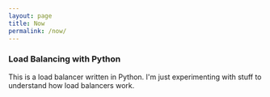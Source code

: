 ```yaml
---
layout: page
title: Now
permalink: /now/
---
```



### Load Balancing with Python
This is a load balancer written in Python. I'm just experimenting with stuff to understand how load
balancers work.
